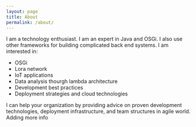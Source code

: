 ```yaml
---
layout: page
title: About
permalink: /about/
---
```


I am a technology enthusiast. I am an expert in Java and OSGi. I also use other frameworks for building complicated back end systems. I am interested in:

* OSGi
* Lora network
* IoT applications
* Data analysis thourgh lambda architecture
* Development best practices
* Deployment strategies and cloud technologies

I can help your organization by providing advice on proven development technologies, deployment infrastructure, and team structures in agile world. Adding more info
